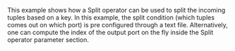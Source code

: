 This example shows how a Split operator can be used to split the incoming tuples based on a key. In this example, the split condition (which tuples comes out on which port) is pre configured through a text file. Alternatively, one can compute the index of the output port on the fly inside the Split operator parameter section.

